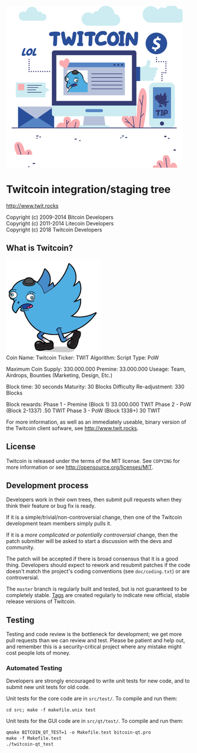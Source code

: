 ![GitHub Logo](/src/qt/res/images/splash.png)

Twitcoin integration/staging tree
================================

http://www.twit.rocks

Copyright (c) 2009-2014 Bitcoin Developers <br>
Copyright (c) 2011-2014 Litecoin Developers <br>
Copyright (c) 2018 Twitcoin Developers

What is Twitcoin?
----------------
![GitHub Logo](/src/qt/res/icons/bitcoin.png) <br>
Coin Name: Twitcoin 
Ticker: TWIT
Algorithm: Script
Type: PoW

Maximum Coin Supply: 330.000.000
Premine: 33.000.000 
Useage: Team, Airdrops, Bounties (Marketing, Design, Etc.)

Block time: 30 seconds
Maturity: 30 Blocks
Difficulty Re-adjustment: 330 Blocks

Block rewards: 
Phase 1 - Premine (Block 1) 33.000.000 TWIT
Phase 2 - PoW (Block 2-1337) .50 TWIT
Phase 3 - PoW (Block 1338+) 30 TWIT

For more information, as well as an immediately useable, binary version of
the Twitcoin client sofware, see http://www.twit.rocks.

License
-------

Twitcoin is released under the terms of the MIT license. See `COPYING` for more
information or see http://opensource.org/licenses/MIT.

Development process
-------------------

Developers work in their own trees, then submit pull requests when they think
their feature or bug fix is ready.

If it is a simple/trivial/non-controversial change, then one of the Twitcoin
development team members simply pulls it.

If it is a *more complicated or potentially controversial* change, then the patch
submitter will be asked to start a discussion with the devs and community.

The patch will be accepted if there is broad consensus that it is a good thing.
Developers should expect to rework and resubmit patches if the code doesn't
match the project's coding conventions (see `doc/coding.txt`) or are
controversial.

The `master` branch is regularly built and tested, but is not guaranteed to be
completely stable. [Tags](https://github.com/twitrocks/twitcoin/tags) are created
regularly to indicate new official, stable release versions of Twitcoin.

Testing
-------

Testing and code review is the bottleneck for development; we get more pull
requests than we can review and test. Please be patient and help out, and
remember this is a security-critical project where any mistake might cost people
lots of money.

### Automated Testing

Developers are strongly encouraged to write unit tests for new code, and to
submit new unit tests for old code.

Unit tests for the core code are in `src/test/`. To compile and run them:

    cd src; make -f makefile.unix test

Unit tests for the GUI code are in `src/qt/test/`. To compile and run them:

    qmake BITCOIN_QT_TEST=1 -o Makefile.test bitcoin-qt.pro
    make -f Makefile.test
    ./twitcoin-qt_test

